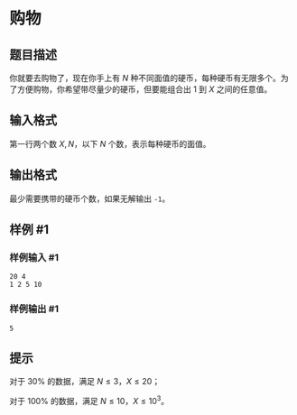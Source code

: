 # 购物

## 题目描述

你就要去购物了，现在你手上有 $N$ 种不同面值的硬币，每种硬币有无限多个。为了方便购物，你希望带尽量少的硬币，但要能组合出 $1$ 到 $X$ 之间的任意值。


## 输入格式

第一行两个数 $X, N$，以下 $N$ 个数，表示每种硬币的面值。

## 输出格式

最少需要携带的硬币个数，如果无解输出 `-1`。

## 样例 #1

### 样例输入 #1
```
20 4
1 2 5 10
```

### 样例输出 #1

```
5
```

## 提示

对于 $30\%$ 的数据，满足 $N \le 3$，$X \le 20$；

对于 $100\%$ 的数据，满足 $N \le 10$，$X \le 10^3$。
